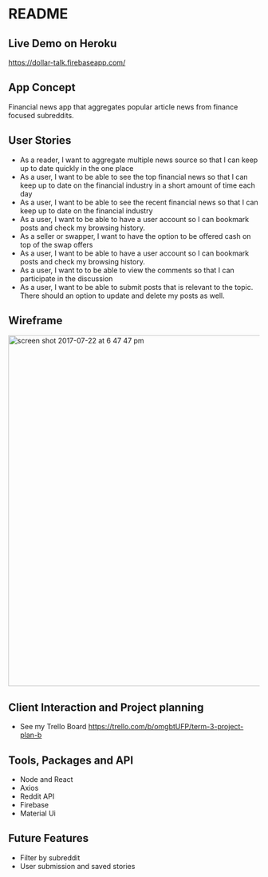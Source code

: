 # README

## Live Demo on Heroku
https://dollar-talk.firebaseapp.com/

## App Concept
Financial news app that aggregates popular article news from finance focused subreddits.

## User Stories
- As a reader, I want to aggregate multiple news source so that I can keep up to date quickly in the one place
- As a user, I want to be able to see the top financial news so that I can keep up to date on the financial industry in a short amount of time each day
- As a user, I want to be able to see the recent financial news so that I can keep up to date on the financial industry
- As a user, I want to be able to have a user account so I can bookmark posts and check my browsing history.
- As a seller or swapper, I want to have the option to be offered cash on top of the swap offers
- As a user, I want to be able to have a user account so I can bookmark posts and check my browsing history.
- As a user, I want to to be able to view the comments so that I can participate in the discussion
- As a user, I want to be able to submit posts that is relevant to the topic. There should an option to update and delete my posts as well.

## Wireframe
<img width="703" alt="screen shot 2017-07-22 at 6 47 47 pm" src="https://user-images.githubusercontent.com/18462926/28489763-51388bd4-6f0e-11e7-9960-d4a1ac2bedc8.png">

## Client Interaction and Project planning
- See my Trello Board https://trello.com/b/omgbtUFP/term-3-project-plan-b

## Tools, Packages and API
- Node and React
- Axios
- Reddit API
- Firebase
- Material Ui

## Future Features
- Filter by subreddit
- User submission and saved stories
